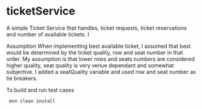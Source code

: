 # ticketService
A simple Ticket Service that handles, ticket requests, ticket reservations and number of available tickets.  I


Assumption
    When implementing best available ticket, I assumed that best would be determined by the ticket quality, row and seat number in that order.  My assumption is that lower rows and seats numbers are considered higher quality, seat quality is very venue dependant and somewhat subjective.  I added a seatQuality variable and used row and seat number as tie breakers.
    

To build and run test cases  

     mvn clean install

